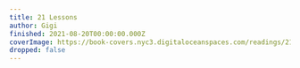 ```yaml
---
title: 21 Lessons
author: Gigi
finished: 2021-08-20T00:00:00.000Z
coverImage: https://book-covers.nyc3.digitaloceanspaces.com/readings/21-lessons-01.jpg
dropped: false
---
```


